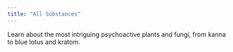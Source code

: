 ```yaml
---
title: "All Substances"
---
```


Learn about the most intriguing psychoactive plants and fungi, from kanna to blue lotus and kratom.

